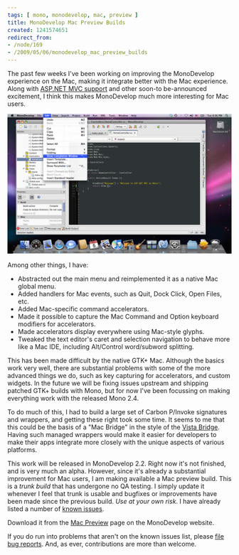 ```yaml
---
tags: [ mono, monodevelop, mac, preview ]
title: MonoDevelop Mac Preview Builds
created: 1241574651
redirect_from:
- /node/169
- /2009/05/06/monodevelop_mac_preview_builds
---
```

The past few weeks I've been working on improving the MonoDevelop experience on
the Mac, making it integrate better with the Mac experience. Along with [ASP.NET
MVC support](/journal/2009/04/04/monodevelop_aspnet_mvc_mac) and other soon-to
be-announced excitement, I think this makes MonoDevelop much more interesting
for Mac users.<!--break-->

![MonoDevelop with Mac main menu support](/files/images/MonoScreenshots/MacMainMenu.png)

Among other things, I have:

* Abstracted out the main menu and reimplemented it as a native Mac global menu.
* Added handlers for Mac events, such as Quit, Dock Click, Open Files, etc.
* Added Mac-specific command accelerators.
* Made it possible to capture the Mac Command and Option keyboard modifiers for
  accelerators.
* Made accelerators display everywhere using Mac-style glyphs.
* Tweaked the text editor's caret and selection navigation to behave more like a
  Mac IDE, including Alt/Control word/subword splitting.

This has been made difficult by the native GTK+ Mac. Although the basics work
very well, there are substantial problems with some of the more advanced things
we do, such as key capturing for accelerators, and custom widgets. In the future
we will be fixing issues upstream and shipping patched GTK+ builds with Mono,
but for now I've been focussing on making everything work with the released Mono
2.4.

To do much of this, I had to build a large set of Carbon P/Invoke signatures and
wrappers, and getting these right took some time. It seems to me that this could
be the basis of a "Mac Bridge" in the style of the [Vista
Bridge](http://code.msdn.microsoft.com/VistaBridge). Having such managed
wrappers would make it easier for developers to make their apps integrate more
closely with the unique aspects of various platforms.

This work will be released in MonoDevelop 2.2. Right now it's not finished, and
is very much an alpha. However, since it's already a substantial improvement for
Mac users, I am making available a Mac preview build. This is a _trunk build_
that has undergone no QA testing. I simply update it whenever I feel that trunk
is usable and bugfixes or improvements have been made since the previous build.
*Use at your own risk*. I have already listed a number of [known
issues](http://monodevelop.com/Developers/Mac_Support#Known_Issues).

Download it from the [Mac Preview](http://monodevelop.com/Download/Mac_Preview)
page on the MonoDevelop website.

If you do run into problems that aren't on the known issues list, please [file
bug reports](http://monodevelop.com/Developers#Reporting_Bugs). And, as ever,
contributions are more than welcome.
